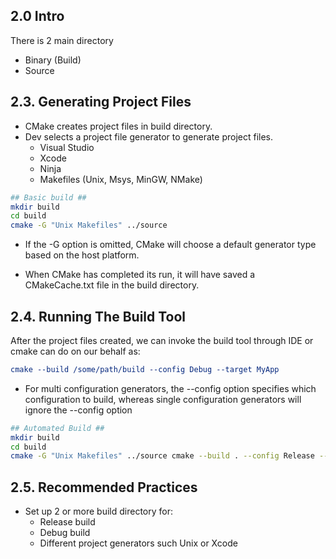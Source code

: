 
## 2.0 Intro
There is 2 main directory
- Binary (Build)
- Source


## 2.3. Generating Project Files
- CMake creates project files in build directory.
- Dev selects a project file generator to generate project files.
	- Visual Studio
	- Xcode
	- Ninja
	- Makefiles (Unix, Msys, MinGW, NMake)


``` Bash
## Basic build ##
mkdir build 
cd build
cmake -G "Unix Makefiles" ../source
```
- If the -G option is omitted, CMake will choose a default generator type based on the host platform.


- When CMake has completed its run, it will have saved a CMakeCache.txt file in the build directory.

## 2.4. Running The Build Tool

 After the project files created, we can invoke the build tool through IDE or cmake can do on our behalf as:
``` CMake
cmake --build /some/path/build --config Debug --target MyApp
```
- For multi configuration generators, the --config option specifies which configuration to build, whereas single configuration generators will ignore the --config option


``` Bash
## Automated Build ##
mkdir build
cd build
cmake -G "Unix Makefiles" ../source cmake --build . --config Release --target MyApp
```

## 2.5. Recommended Practices

- Set up 2 or more build directory for:
	- Release build
	- Debug build
	- Different project generators such Unix or Xcode
